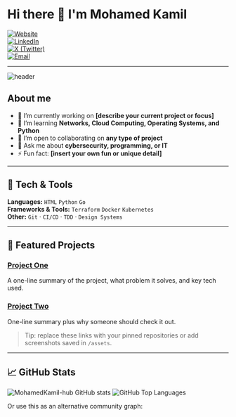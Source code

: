 # Hi there 👋 I'm **Mohamed Kamil**

[![Website](https://img.shields.io/badge/website-portfolio-lightgrey)](https://mohamedkamil-hub.github.io/)  
[![LinkedIn](https://img.shields.io/badge/-LinkedIn-0A66C2?logo=linkedin&logoColor=white)](https://www.linkedin.com/in/elkouarti/)  
[![X (Twitter)](https://img.shields.io/badge/-X-1DA1F2?logo=x&logoColor=white)](https://x.com/milka_elk)  
[![Email](https://img.shields.io/badge/-Email-D14836?logo=gmail&logoColor=white)](mailto:kouartikamil@gmail.com)

---

<picture>
  <source media="(prefers-color-scheme: dark)" srcset="https://raw.githubusercontent.com/MohamedKamil-hub/MohamedKamil-hub/main/assets/header-dark.png">
  <img alt="header" src="https://raw.githubusercontent.com/MohamedKamil-hub/MohamedKamil-hub/main/assets/header-light.png">
</picture>

## About me

* 🔭 I’m currently working on **[describe your current project or focus]**
* 🌱 I’m learning **Networks, Cloud Computing, Operating Systems, and Python**
* 👯 I’m open to collaborating on **any type of project**
* 💬 Ask me about **cybersecurity, programming, or IT**
* ⚡ Fun fact: **[insert your own fun or unique detail]**

---

## 🔧 Tech & Tools

**Languages:** `HTML` `Python` `Go`  
**Frameworks & Tools:** `Terraform` `Docker` `Kubernetes`  
**Other:** `Git` · `CI/CD` · `TDD` · `Design Systems`

---

## 🌟 Featured Projects

### [Project One](https://github.com/MohamedKamil-hub/PROJECT_ONE)
A one-line summary of the project, what problem it solves, and key tech used.

### [Project Two](https://github.com/MohamedKamil-hub/PROJECT_TWO)
One-line summary plus why someone should check it out.

> Tip: replace these links with your pinned repositories or add screenshots saved in `/assets`.

---

## 📈 GitHub Stats

<p align="left">
  <img src="https://github-readme-stats.vercel.app/api?username=MohamedKamil-hub&show_icons=true&theme=github_dark" alt="MohamedKamil-hub GitHub stats" />
  <img src="https://github-readme-stats.vercel.app/api/top-langs/?username=MohamedKamil-hub&layout=compact&theme=github_dark" alt="GitHub Top Languages" />
</p>

Or use this as an alternative community graph:

